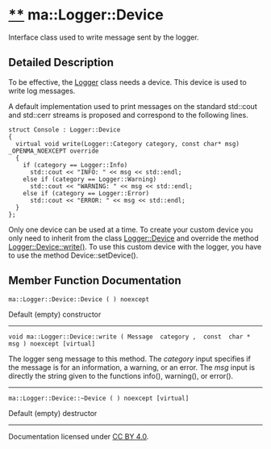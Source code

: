 [**](https://github.com/openma/openma-doc/edit/api/nightly/c++/structma_1_1_logger_1_1_device.md "Improve this documentation")
ma::Logger::Device
==================

Interface class used to write message sent by the logger.

Detailed Description
--------------------

To be effective, the [Logger](classma_1_1_logger.html) class needs a device. This device is used to write log messages.

A default implementation used to print messages on the standard std::cout and std::cerr streams is proposed and correspond to the following lines.

    struct Console : Logger::Device
    {
      virtual void write(Logger::Category category, const char* msg) _OPENMA_NOEXCEPT override
      {
        if (category == Logger::Info)
          std::cout << "INFO: " << msg << std::endl;
        else if (category == Logger::Warning)
          std::cout << "WARNING: " << msg << std::endl;
        else if (category == Logger::Error)
          std::cout << "ERROR: " << msg << std::endl;
      }
    };

Only one device can be used at a time. To create your custom device you only need to inherit from the class [Logger::Device](structma_1_1_logger_1_1_device.html) and override the method [Logger::Device::write()](#1abb518c12a3f84184d5635ab5696b7e30). To use this custom device with the logger, you have to use the method Device::setDevice().

Member Function Documentation
-----------------------------

    ma::Logger::Device::Device ( ) noexcept

Default (empty) constructor

------------------------------------------------------------------------

    void ma::Logger::Device::write ( Message  category ,  const  char *  msg ) noexcept [virtual]

The logger seng message to this method. The *category* input specifies if the message is for an information, a warning, or an error. The *msg* input is directly the string given to the functions info(), warning(), or error().

------------------------------------------------------------------------

    ma::Logger::Device::~Device ( ) noexcept [virtual]

Default (empty) destructor

------------------------------------------------------------------------

Documentation licensed under [CC BY 4.0](https://creativecommons.org/licenses/by/4.0/).


